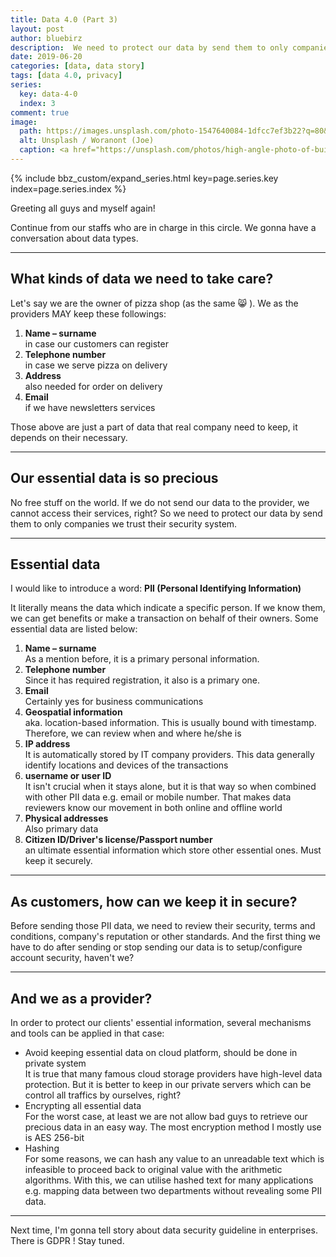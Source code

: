 ```yaml
---
title: Data 4.0 (Part 3)
layout: post
author: bluebirz
description:  We need to protect our data by send them to only companies we trust their security system.
date: 2019-06-20
categories: [data, data story]
tags: [data 4.0, privacy]
series:
  key: data-4-0
  index: 3
comment: true
image: 
  path: https://images.unsplash.com/photo-1547640084-1dfcc7ef3b22?q=80&w=1118&auto=format&fit=crop&ixlib=rb-4.0.3&ixid=M3wxMjA3fDB8MHxwaG90by1wYWdlfHx8fGVufDB8fHx8fA%3D%3D
  alt: Unsplash / Woranont (Joe)
  caption: <a href="https://unsplash.com/photos/high-angle-photo-of-buildings-BvNNxnzds4U">Unsplash / Waranont (Joe)</a>
---
```


{% include bbz_custom/expand_series.html key=page.series.key index=page.series.index %}

Greeting all guys and myself again!

Continue from our staffs who are in charge in this circle. We gonna have a conversation about data types.

---

## What kinds of data we need to take care?

Let's say we are the owner of pizza shop (as the same 😸 ). We as the providers MAY keep these followings:

1. **Name – surname**  
  in case our customers can register
1. **Telephone number**  
  in case we serve pizza on delivery
1. **Address**  
  also needed for order on delivery
1. **Email**  
  if we have newsletters services

Those above are just a part of data that real company need to keep, it depends on their necessary.

---

## Our essential data is so precious

No free stuff on the world. If we do not send our data to the provider, we cannot access their services, right? So we need to protect our data by send them to only companies we trust their security system.

---

## Essential data

I would like to introduce a word: **PII (Personal Identifying Information)**

It literally means the data which indicate a specific person. If we know them, we can get benefits or make a transaction on behalf of their owners. Some essential data are listed below:

1. **Name – surname**  
  As a mention before, it is a primary personal information.
1. **Telephone number**  
  Since it has required registration, it also is a primary one.
1. **Email**  
  Certainly yes for business communications
1. **Geospatial information**  
  aka. location-based information. This is usually bound with timestamp. Therefore, we can review when and where he/she is
1. **IP address**  
  It is automatically stored by IT company providers. This data generally identify locations and devices of the transactions
1. **username or user ID**  
  It isn't crucial when it stays alone, but it is that way so when combined with other PII data e.g. email or mobile number. That makes data reviewers know our movement in both online and offline world
1. **Physical addresses**  
  Also primary data
1. **Citizen ID/Driver's license/Passport number**  
  an ultimate essential information which store other essential ones. Must keep it securely.

---

## As customers, how can we keep it in secure?

Before sending those PII data, we need to review their security, terms and conditions, company's reputation or other standards. And the first thing we have to do after sending or stop sending our data is to setup/configure account security, haven't we?

---

## And we as a provider?

In order to protect our clients' essential information, several mechanisms and tools can be applied in that case:

- Avoid keeping essential data on cloud platform, should be done in private system  
  It is true that many famous cloud storage providers have high-level data protection. But it is better to keep in our private servers which can be control all traffics by ourselves, right?
- Encrypting all essential data  
  For the worst case, at least we are not allow bad guys to retrieve our precious data in an easy way. The most encryption method I mostly use is AES 256-bit
- Hashing  
  For some reasons, we can hash any value to an unreadable text which is infeasible to proceed back to original value with the arithmetic algorithms. With this, we can utilise hashed text for many applications e.g. mapping data between two departments without revealing some PII data.

---

Next time, I'm gonna tell story about data security guideline in enterprises. There is GDPR ! Stay tuned.
